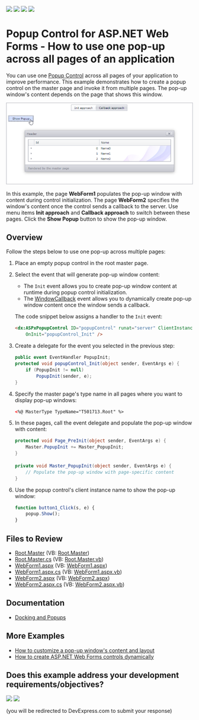 <!-- default badges list -->
![](https://img.shields.io/endpoint?url=https://codecentral.devexpress.com/api/v1/VersionRange/128565423/24.2.1%2B)
[![](https://img.shields.io/badge/Open_in_DevExpress_Support_Center-FF7200?style=flat-square&logo=DevExpress&logoColor=white)](https://supportcenter.devexpress.com/ticket/details/T501713)
[![](https://img.shields.io/badge/📖_How_to_use_DevExpress_Examples-e9f6fc?style=flat-square)](https://docs.devexpress.com/GeneralInformation/403183)
[![](https://img.shields.io/badge/💬_Leave_Feedback-feecdd?style=flat-square)](#does-this-example-address-your-development-requirementsobjectives)
<!-- default badges end -->
# Popup Control for ASP.NET Web Forms - How to use one pop-up across all pages of an application

You can use one [Popup Control](https://docs.devexpress.com/AspNet/3582/components/docking-and-popups/popup-control) across all pages of your application to improve performance. This example demonstrates how to create a popup control on the master page and invoke it from multiple pages. The pop-up window's content depends on the page that shows this window.

![Popup Window](popup.png)

In this example, the page **WebForm1** populates the pop-up window with content during control initialization. The page **WebForm2** specifies the window's content once the control sends a callback to the server. Use menu items **Init approach** and **Callback approach** to switch between these pages. Click the **Show Popup** button to show the pop-up window.

## Overview

Follow the steps below to use one pop-up across multiple pages:

1. Place an empty popup control in the root master page.

2. Select the event that will generate pop-up window content:

    * The `Init` event allows you to create pop-up window content at runtime during popup control initialization.
    * The [WindowCallback](https://docs.devexpress.com/AspNet/DevExpress.Web.ASPxPopupControlBase.WindowCallback) event allows you to dynamically create pop-up window content once the window sends a callback.

    The code snippet below assigns a handler to the `Init` event:

    ```aspx
    <dx:ASPxPopupControl ID="popupControl" runat="server" ClientInstanceName="popup" 
        OnInit="popupControl_Init" />
    ```

3. Create a delegate for the event you selected in the previous step:

    ```cs
    public event EventHandler PopupInit;
    protected void popupControl_Init(object sender, EventArgs e) {
        if (PopupInit != null)
            PopupInit(sender, e);
    }
    ```

4. Specify the master page's type name in all pages where you want to display pop-up windows:

    ```aspx
    <%@ MasterType TypeName="T501713.Root" %>
    ```

5. In these pages, call the event delegate and populate the pop-up window with content:

    ```cs
    protected void Page_PreInit(object sender, EventArgs e) {
        Master.PopupInit += Master_PopupInit;
    }

    private void Master_PopupInit(object sender, EventArgs e) {
        // Populate the pop-up window with page-specific content
    }
    ```

6. Use the popup control's client instance name to show the pop-up window:

    ```js
    function button1_Click(s, e) {
        popup.Show();
    }
    ```

## Files to Review

* [Root.Master](./CS/T501713/Root.Master) (VB: [Root.Master](./VB/T501713/Root.Master))
* [Root.Master.cs](./CS/T501713/Root.Master.cs) (VB: [Root.Master.vb](./VB/T501713/Root.Master.vb))
* [WebForm1.aspx](./CS/T501713/WebForm1.aspx) (VB: [WebForm1.aspx](./VB/T501713/WebForm1.aspx))
* [WebForm1.aspx.cs](./CS/T501713/WebForm1.aspx.cs) (VB: [WebForm1.aspx.vb](./VB/T501713/WebForm1.aspx.vb))
* [WebForm2.aspx](./CS/T501713/WebForm2.aspx) (VB: [WebForm2.aspx](./VB/T501713/WebForm2.aspx))
* [WebForm2.aspx.cs](./CS/T501713/WebForm2.aspx.cs) (VB: [WebForm2.aspx.vb](./VB/T501713/WebForm2.aspx.vb))

## Documentation

- [Docking and Popups](https://docs.devexpress.com/AspNet/14830/components/docking-and-popups)

## More Examples

- [How to customize a pop-up window's content and layout](https://github.com/DevExpress-Examples/asp-net-web-forms-popup-customize-content-and-layout)
- [How to create ASP.NET Web Forms controls dynamically](https://github.com/DevExpress-Examples/asp-net-web-forms-create-controls-dynamically)
<!-- feedback -->
## Does this example address your development requirements/objectives?

[<img src="https://www.devexpress.com/support/examples/i/yes-button.svg"/>](https://www.devexpress.com/support/examples/survey.xml?utm_source=github&utm_campaign=asp-net-web-forms-popup-use-one-popup-for-entire-application&~~~was_helpful=yes) [<img src="https://www.devexpress.com/support/examples/i/no-button.svg"/>](https://www.devexpress.com/support/examples/survey.xml?utm_source=github&utm_campaign=asp-net-web-forms-popup-use-one-popup-for-entire-application&~~~was_helpful=no)

(you will be redirected to DevExpress.com to submit your response)
<!-- feedback end -->
